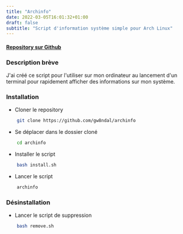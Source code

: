 ```yaml
---
title: "Archinfo"
date: 2022-03-05T16:01:32+01:00
draft: false
subtitle: "Script d'information système simple pour Arch Linux"
---
```


#### [Repository sur Github](https://github.com/gw8ndal/archinfo)

### Description brève

J'ai créé ce script pour l'utiliser sur mon ordinateur au lancement d'un terminal pour rapidement afficher des informations sur mon système.

### Installation

- Cloner le repository 

```sh
    git clone https://github.com/gw8ndal/archinfo
```

- Se déplacer dans le dossier cloné

```sh
    cd archinfo
```

- Installer le script

```sh
    bash install.sh
```

- Lancer le script

```sh
    archinfo
```

### Désinstallation

- Lancer le script de suppression

```sh
    bash remove.sh
```
